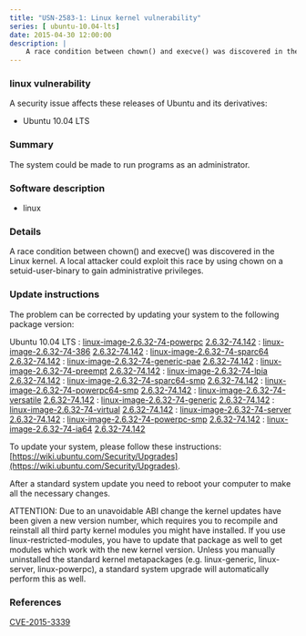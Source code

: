 ```yaml
---
title: "USN-2583-1: Linux kernel vulnerability"
series: [ ubuntu-10.04-lts]
date: 2015-04-30 12:00:00
description: |
    A race condition between chown() and execve() was discovered in the Linux kernel. A local attacker could exploit this race by using chown on a setuid-user-binary to gain administrative privileges. 
--- 
```

 
### linux vulnerability

A security issue affects these releases of Ubuntu and its derivatives:

* Ubuntu 10.04 LTS

### Summary

The system could be made to run programs as an administrator. 

### Software description

* linux 

### Details

A race condition between chown() and execve() was discovered in the Linux kernel. A local attacker could exploit this race by using chown on a setuid-user-binary to gain administrative privileges. 

### Update instructions

The problem can be corrected by updating your system to the following package version:

Ubuntu 10.04 LTS
 : [linux-image-2.6.32-74-powerpc](https://launchpad.net/ubuntu/+source/linux) <span> [2.6.32-74.142](https://launchpad.net/ubuntu/+source/linux/2.6.32-74.142) </span> 
 : [linux-image-2.6.32-74-386](https://launchpad.net/ubuntu/+source/linux) <span> [2.6.32-74.142](https://launchpad.net/ubuntu/+source/linux/2.6.32-74.142) </span> 
 : [linux-image-2.6.32-74-sparc64](https://launchpad.net/ubuntu/+source/linux) <span> [2.6.32-74.142](https://launchpad.net/ubuntu/+source/linux/2.6.32-74.142) </span> 
 : [linux-image-2.6.32-74-generic-pae](https://launchpad.net/ubuntu/+source/linux) <span> [2.6.32-74.142](https://launchpad.net/ubuntu/+source/linux/2.6.32-74.142) </span> 
 : [linux-image-2.6.32-74-preempt](https://launchpad.net/ubuntu/+source/linux) <span> [2.6.32-74.142](https://launchpad.net/ubuntu/+source/linux/2.6.32-74.142) </span> 
 : [linux-image-2.6.32-74-lpia](https://launchpad.net/ubuntu/+source/linux) <span> [2.6.32-74.142](https://launchpad.net/ubuntu/+source/linux/2.6.32-74.142) </span> 
 : [linux-image-2.6.32-74-sparc64-smp](https://launchpad.net/ubuntu/+source/linux) <span> [2.6.32-74.142](https://launchpad.net/ubuntu/+source/linux/2.6.32-74.142) </span> 
 : [linux-image-2.6.32-74-powerpc64-smp](https://launchpad.net/ubuntu/+source/linux) <span> [2.6.32-74.142](https://launchpad.net/ubuntu/+source/linux/2.6.32-74.142) </span> 
 : [linux-image-2.6.32-74-versatile](https://launchpad.net/ubuntu/+source/linux) <span> [2.6.32-74.142](https://launchpad.net/ubuntu/+source/linux/2.6.32-74.142) </span> 
 : [linux-image-2.6.32-74-generic](https://launchpad.net/ubuntu/+source/linux) <span> [2.6.32-74.142](https://launchpad.net/ubuntu/+source/linux/2.6.32-74.142) </span> 
 : [linux-image-2.6.32-74-virtual](https://launchpad.net/ubuntu/+source/linux) <span> [2.6.32-74.142](https://launchpad.net/ubuntu/+source/linux/2.6.32-74.142) </span> 
 : [linux-image-2.6.32-74-server](https://launchpad.net/ubuntu/+source/linux) <span> [2.6.32-74.142](https://launchpad.net/ubuntu/+source/linux/2.6.32-74.142) </span> 
 : [linux-image-2.6.32-74-powerpc-smp](https://launchpad.net/ubuntu/+source/linux) <span> [2.6.32-74.142](https://launchpad.net/ubuntu/+source/linux/2.6.32-74.142) </span> 
 : [linux-image-2.6.32-74-ia64](https://launchpad.net/ubuntu/+source/linux) <span> [2.6.32-74.142](https://launchpad.net/ubuntu/+source/linux/2.6.32-74.142) </span> 

To update your system, please follow these instructions: [https://wiki.ubuntu.com/Security/Upgrades](https://wiki.ubuntu.com/Security/Upgrades).

After a standard system update you need to reboot your computer to make all the necessary changes.

ATTENTION: Due to an unavoidable ABI change the kernel updates have been given a new version number, which requires you to recompile and reinstall all third party kernel modules you might have installed. If you use linux-restricted-modules, you have to update that package as well to get modules which work with the new kernel version. Unless you manually uninstalled the standard kernel metapackages (e.g. linux-generic, linux-server, linux-powerpc), a standard system upgrade will automatically perform this as well. 

### References

 [CVE-2015-3339](http://people.ubuntu.com/~ubuntu-security/cve/CVE-2015-3339)
 
